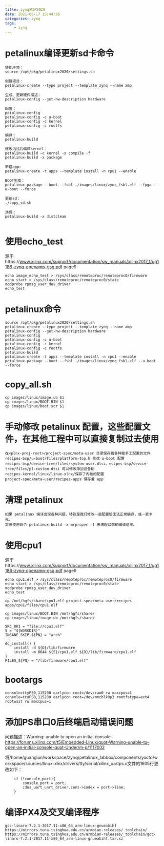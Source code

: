 ```yaml
---
title: zynq笔记2020
date: 2021-06-17 15:44:56
categories: zynq
tags: 
    - zynq
---
```

# petalinux编译更新sd卡命令
```
使能环境：
source /opt/pkg/petalinux2020/settings.sh

创建项目：
petalinux-create --type project --template zynq --name amp

生成、更新硬件描述：
petalinux-config --get-hw-description hardware

配置：
petalinux-config
petalinux-config -c u-boot
petalinux-config -c kernel
petalinux-config -c rootfs

编译：
petalinux-build

修改内核后编译kernel：
petalinux-build -c kernel -x compile -f
petalinux-build -x package

新建app:
petalinux-create -t apps --template install -n cpu1 --enable

BOOT生成：
petalinux-package --boot --fsbl ./images/linux/zynq_fsbl.elf --fpga --u-boot --force

更新sd：
./copy_sd.sh

清理：
petalinux-build -x distclean


```
# 使用echo_test
源于https://www.xilinx.com/support/documentation/sw_manuals/xilinx2017_1/ug1186-zynq-openamp-gsg.pdf page9  
```
echo image_echo_test > /sys/class/remoteproc/remoteproc0/firmware
echo start > /sys/class/remoteproc/remoteproc0/state
modprobe rpmsg_user_dev_driver
echo_test
```

# petalinux命令

```
source /opt/pkg/petalinux2020/settings.sh
petalinux-create --type project --template zynq --name amp
petalinux-config --get-hw-description hardware
petalinux-config
petalinux-config -c u-boot
petalinux-config -c kernel
petalinux-config -c rootfs
petalinux-build
petalinux-create -t apps --template install -n cpu1 --enable
petalinux-package --boot --fsbl ./images/linux/zynq_fsbl.elf --u-boot --force

```

# copy_all.sh
```
cp images/linux/image.ub $1
cp images/linux/BOOT.BIN $1
cp images/linux/boot.scr $1
```

# 手动修改 petalinux 配置，这些配置文件，在其他工程中可以直接复制过去使用
```
在<plnx-proj-root>/project-spec/meta-user 目录保存着各种能手工配置的文件
recipes-bsp/u-boot/files/platform-top.h 修改 u-boot 配置
recipes-bsp/device-tree/files/system-user.dtsi、ecipes-bsp/device-tree/files/pl-custom.dtsi 可以修改添加设备树
recipes-kernel/linux/linux-xlnx/保存了内核的配置
project-spec/meta-user/recipes-apps 保存着 app
```

# 清理 petalinux
```
如果 petalinux 编译出现各种问题，特别是我们修改一些配置后无法正常编译，或一直卡死，
需要使用命令 petalinux-build -x mrproper -f 来清理以前的编译结果。
```
# 使用cpu1
源于https://www.xilinx.com/support/documentation/sw_manuals/xilinx2017_1/ug1186-zynq-openamp-gsg.pdf page9  
```
echo cpu1.elf > /sys/class/remoteproc/remoteproc0/firmware
echo start > /sys/class/remoteproc/remoteproc0/state
modprobe rpmsg_user_dev_driver
echo_test
```

```
cp /mnt/hgfs/share/cpu1.elf project-spec/meta-user/recipes-apps/cpu1/files/cpu1.elf

cp images/linux/BOOT.BIN /mnt/hgfs/share/
cp images/linux/image.ub /mnt/hgfs/share/
```
```
SRC_URI = "file://cpu1.elf"
S = "${WORKDIR}"
INSANE_SKIP_${PN} = "arch"

do_install() {
	install -d ${D}/lib/firmware
	install -m 0644 ${S}/cpu1.elf ${D}/lib/firmware/cpu1.elf
}
FILES_${PN} = "/lib/firmware/cpu1.elf"
```

# bootargs
```
console=ttyPS0,115200 earlycon root=/dev/ram0 rw maxcpus=1
console=ttyPS0,115200 earlycon root=/dev/mmcblk0p2 rootfstype=ext4 rootwait rw maxcpus=1
```

# 添加PS串口0后终端启动错误问题
问题描述：Warning: unable to open an initial console
https://forums.xilinx.com/t5/Embedded-Linux/quot-Warning-unable-to-open-an-initial-console-quot-Under/m-p/1117002

将/home/guanglun/workspace/zynq/petalinux_labbox/components/yocto/workspace/sources/linux-xlnx/drivers/tty/serial/xilinx_uartps.c文件的1605行更改如下：
```
	if (!console_port){
		console_port = port;
		cdns_uart_uart_driver.cons->index = port->line;
	}
```

# 编译PX4及交叉编译程序
```
gcc-linaro-7.2.1-2017.11-x86_64_arm-linux-gnueabihf
https://mirrors.tuna.tsinghua.edu.cn/armbian-releases/_toolchain/
https://mirrors.tuna.tsinghua.edu.cn/armbian-releases/_toolchain/gcc-linaro-7.2.1-2017.11-x86_64_arm-linux-gnueabihf.tar.xz
```